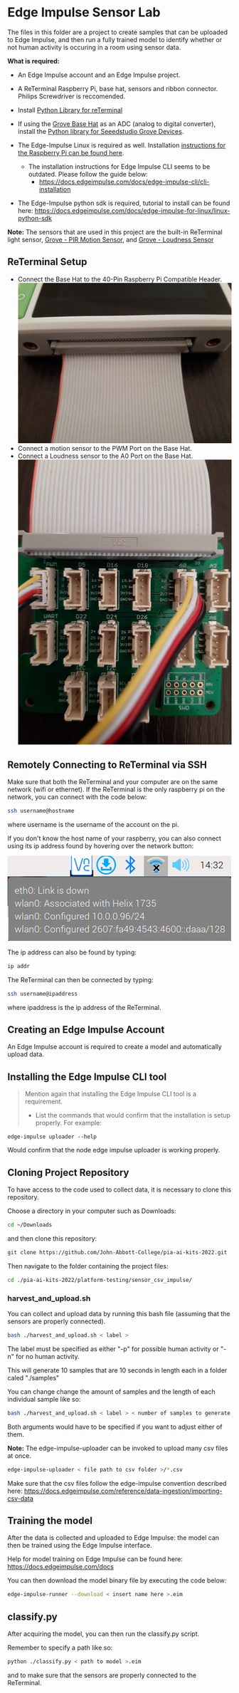 # Edge Impulse Sensor Lab
The files in this folder are a project to create samples that can be uploaded to Edge Impulse, and then run a fully trained model to identify whether or not human activity is occuring in a room using sensor data.

**What is required:**
- An Edge Impulse account and an Edge Impulse project.
- A ReTerminal Raspberry Pi, base hat, sensors and ribbon connector. Philips Screwdriver is reccomended.
- Install [Python Library for reTerminal](https://pypi.org/project/seeed-python-reterminal/)
- If using the [Grove Base Hat](https://wiki.seeedstudio.com/Grove_Base_Hat_for_Raspberry_Pi/) as an ADC (analog to digital converter), install the [Python library for Seeedstudio Grove Devices](https://github.com/Seeed-Studio/grove.py).

- The Edge-Impulse Linux is required as well. Installation [instructions for the Raspberry Pi  can be found here](https://docs.edgeimpulse.com/docs/development-platforms/officially-supported-cpu-gpu-targets/raspberry-pi-4).
	- The installation instructions for Edge Impulse CLI seems to be outdated. Please follow the guide below:
		- https://docs.edgeimpulse.com/docs/edge-impulse-cli/cli-installation
	
- The Edge-Impulse python sdk is required, tutorial to install can be found here: https://docs.edgeimpulse.com/docs/edge-impulse-for-linux/linux-python-sdk


**Note:**
The sensors that are used in this project are the built-in ReTerminal light sensor, [Grove - PIR Motion Sensor](https://wiki.seeedstudio.com/Grove-PIR_Motion_Sensor/), and [Grove - Loudness Sensor](https://wiki.seeedstudio.com/Grove-PIR_Motion_Sensor/)


## ReTerminal Setup
- Connect the Base Hat to the 40-Pin Raspberry Pi Compatible Header.
  ![Connected Pins](./Assets/Pins.jpg)
- Connect a motion sensor to the PWM Port on the Base Hat.
- Connect a Loudness sensor to the A0 Port on the Base Hat.
![Base Hat Image](./Assets/BaseHat.jpg)

## Remotely Connecting to ReTerminal via SSH
Make sure that both the ReTerminal and your computer are on the same network (wifi or ethernet). If the ReTerminal is the only raspberry pi on the network, you can connect with the code below:
```bash
ssh username@hostname
```
where username is the username of the account on the pi.

If you don't know the host name of your raspberry, you can also connect  using its ip address found by hovering over the network button:


![wifi location](./Assets/wifi.png)

The ip address can also be found by typing:
```bash
ip addr
``` 

The ReTerminal can then be connected by typing:
```bash
ssh username@ipaddress
```
where ipaddress is the ip address of the ReTerminal.

## Creating an Edge Impulse Account

An Edge Impulse account is required to create a model and automatically upload data.

## Installing the Edge Impulse CLI tool
> Mention again that installing the Edge Impulse CLI tool is a requirement.
> - List the commands that would confirm that the installation is setup properly. For example:

```shell
edge-impulse uploader --help
```

Would confirm that the node edge impulse uploader is working properly.

## Cloning Project Repository

To have access to the code used to collect data, it is necessary to clone this repository.

Choose a directory in your computer such as Downloads:

```sh
cd ~/Downloads
```

and then clone this repository:

```sh
git clone https://github.com/John-Abbott-College/pia-ai-kits-2022.git
```

Then navigate to the folder containing the project files:

```sh
cd ./pia-ai-kits-2022/platform-testing/sensor_csv_impulse/
```


### harvest_and_upload.sh
You can collect and upload data by running this bash file (assuming that the sensors are properly connected).


```bash
bash ./harvest_and_upload.sh < label >
```

The label must be specified as either "-p" for possible human activity or "-n" for no human activity.

This will generate 10 samples that are 10 seconds in length each in a folder caled "./samples"

You can change change the amount of samples and the length of each individual sample like so:
```bash
bash ./harvest_and_upload.sh < label > < number of samples to generate > < length of seconds >
```
Both arguments would have to be specified if you want to adjust either of them.

**Note:**
The edge-impulse-uploader can be invoked to upload many csv files at once.
```bash
edge-impulse-uploader < file path to csv folder >/*.csv
```
Make sure that the csv files follow the edge-impulse convention described here:
https://docs.edgeimpulse.com/reference/data-ingestion/importing-csv-data

## Training the model
After the data is collected and uploaded to Edge Impulse: the model can then be trained using the Edge Impulse interface.

Help for model training on Edge Impulse can be found here: https://docs.edgeimpulse.com/docs

You can then download the model binary file by executing the code below:
```bash
edge-impulse-runner --download < insert name here >.eim
```

## classify.py
After acquiring the model, you can then run the classify.py script.

Remember to specify a path like so:
```bash
python ./classify.py < path to model >.eim
```
and to make sure that the sensors are properly connected to the ReTerminal.


